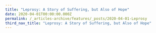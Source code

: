 ```yaml
---
title: "Leprosy: A Story of Suffering, but Also of Hope"
date: 2020-04-01T00:00:00.000Z
permalink: /_articles-archive/features/_posts/2020-04-01-Leprosy
third_nav_title: "Leprosy: A Story of Suffering, but Also of Hope"
---
```


<style>
table { 
	background-color: #e1deea;
	}
.infobox { 
  padding: 20px;
  margin: 20px;
  background: #e1deea
}
</style>